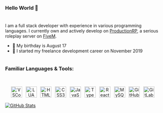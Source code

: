 ### Hello World 👋
#
I am a full stack developer with experience in various programming languages. I currently own and actively develop on <a href='https://www.productionrp.net/'>ProductionRP</a>, a serious roleplay server on <a href="https://fivem.net">FiveM</a>.

* 🎂 My birthday is August 17
* 📅 I started my freelance development career on November 2019

#
### Familiar Languages & Tools:
<br>
<p align="center">
    <a href="https://code.visualstudio.com/"><img width="36" alt="VSCode" src="https://cdn.jsdelivr.net/gh/devicons/devicon/icons/vscode/vscode-original.svg" draggable="false" /></a>
    &nbsp;
    <a href="https://lua.org/"><img width="36" alt="LUA" src="https://cdn.jsdelivr.net/gh/devicons/devicon/icons/lua/lua-plain-wordmark.svg" draggable="false" /></a>
    &nbsp;
    <a href="https://html.com/"><img width="36" alt="HTML5" src="https://cdn.jsdelivr.net/gh/devicons/devicon/icons/html5/html5-original-wordmark.svg" draggable="false" /></a>
    &nbsp;
    <a href="https://www.css3.com/"><img width="36" alt="CSS3" src="https://cdn.jsdelivr.net/gh/devicons/devicon/icons/css3/css3-original-wordmark.svg" draggable="false" /></a>
    &nbsp;
    <a href="https://www.javascript.com/"><img width="36" alt="JavaScript" src="https://cdn.jsdelivr.net/gh/devicons/devicon/icons/javascript/javascript-original.svg" draggable="false" /></a>
    &nbsp;
    <a href="https://www.typescriptlang.org/"><img width="36" alt="TypeScript" src="https://cdn.jsdelivr.net/gh/devicons/devicon/icons/typescript/typescript-original.svg" draggable="false" /></a>
    &nbsp;
    <a href="https://www.reactjs.org/"><img width="36" alt="React" src="https://cdn.jsdelivr.net/gh/devicons/devicon/icons/react/react-original.svg" draggable="false" /></a>
    &nbsp;
    <a href="https://www.mysql.com/"><img width="36" alt="MySQL" src="https://cdn.jsdelivr.net/gh/devicons/devicon/icons/mysql/mysql-original.svg" draggable="false" /></a>
    &nbsp;
    <a href="https://www.github.com/"><img width="36" alt="GitHub" src="https://cdn.jsdelivr.net/gh/devicons/devicon/icons/github/github-original.svg" draggable="false" /></a>
    &nbsp;
    <a href="https://www.gitlab.com/"><img width="36" alt="GitLab" src="https://cdn.jsdelivr.net/gh/devicons/devicon/icons/gitlab/gitlab-original.svg" draggable="false" /></a>
</p>

[![GitHub Stats](https://github-readme-stats.vercel.app/api?username=GhostDaGhost&count_private=true&show_icons=true&theme=dracula)](https://github.com/anuraghazra/github-readme-stats)
